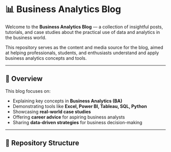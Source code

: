 # 📊 Business Analytics Blog

Welcome to the **Business Analytics Blog** — a collection of insightful posts, tutorials, and case studies about the practical use of data and analytics in the business world.

This repository serves as the content and media source for the blog, aimed at helping professionals, students, and enthusiasts understand and apply business analytics concepts and tools.

---

## 🧭 Overview

This blog focuses on:

- Explaining key concepts in **Business Analytics (BA)**  
- Demonstrating tools like **Excel, Power BI, Tableau, SQL, Python**
- Showcasing **real-world case studies**
- Offering **career advice** for aspiring business analysts
- Sharing **data-driven strategies** for business decision-making

---

## 📂 Repository Structure

